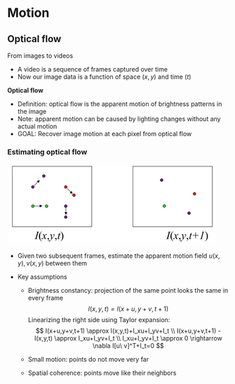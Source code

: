 # Motion

## Optical flow

From images to videos

* A video is a sequence of frames captured over time
* Now our image data is a function of space $(x, y)$ and time $(t)$

**Optical flow**

* Definition: optical flow is the apparent motion of brightness patterns in the image
* Note: apparent motion can be caused by lighting changes without any actual motion
* GOAL: Recover image motion at each pixel from optical flow

### Estimating optical flow

<img src="ch9.assets/image-20210112110416721.png" alt="image-20210112110416721" style="zoom: 50%;" />

* Given two subsequent frames, estimate the apparent motion field $u(x,y), v(x,y)$ between them

* Key assumptions

  * Brightness constancy: projection of the same point looks the same in every frame
    $$
    I(x,y,t) = I(x+u,y+v,t+1)
    $$
    Linearizing the right side using Taylor expansion:
    $$
    I(x+u,y+v,t+1) \approx I(x,y,t)+I_xu+I_yv+I_t \\
    I(x+u,y+v,t+1) - I(x,y,t) \approx I_xu+I_yv+I_t \\
    I_xu+I_yv+I_t \approx 0 \rightarrow \nabla I[u\ v]^T+I_t=0
    $$
    

  * Small motion: points do not move very far

  * Spatial coherence: points move like their neighbors
